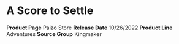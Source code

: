 ﻿---
id: '182'
name: A Score to Settle
rarity: Common
type: Source

---
# A Score to Settle

**Product Page** Paizo Store
**Release Date** 10/26/2022
**Product Line** Adventures
**Source Group** Kingmaker